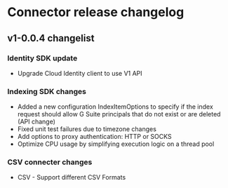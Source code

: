 # Connector release changelog

## v1-0.0.4 changelist

### Identity SDK update

* Upgrade Cloud Identity client to use V1 API

### Indexing SDK changes

* Added a new configuration IndexItemOptions to specify if the index request should allow G Suite principals that do not exist or are deleted (API change)
* Fixed unit test failures due to timezone changes
* Add options to proxy authentication: HTTP or SOCKS
* Optimize CPU usage by simplifying execution logic on a thread pool

### CSV connecter changes

* CSV - Support different CSV Formats
